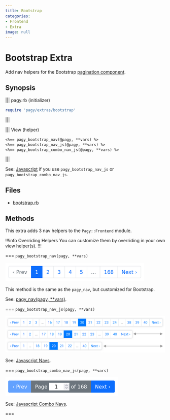 ```yaml
---
title: Bootstrap
categories:
- Frontend
- Extra
image: null
---
```


# Bootstrap Extra

Add nav helpers for the Bootstrap [pagination component](https://getbootstrap.com/docs/4.1/components/pagination).

## Synopsis

||| pagy.rb (initializer)
```ruby
require 'pagy/extras/bootstrap'
```
|||

||| View (helper)
```erb
<%== pagy_bootstrap_nav(@pagy, **vars) %>
<%== pagy_bootstrap_nav_js(@pagy, **vars) %>
<%== pagy_bootstrap_combo_nav_js(@pagy, **vars) %>
```
|||

See: [Javascript](/docs/api/javascript.md) if you use `pagy_bootstrap_nav_js` or `pagy_bootstrap_combo_nav_js`.

## Files

- [bootstrap.rb](https://github.com/ddnexus/pagy/blob/master/lib/pagy/extras/bootstrap.rb)

## Methods

This extra adds 3 nav helpers to the `Pagy::Frontend` module. 

!!!info Overriding Helpers
You can customize them by overriding in your own view helper(s).
!!!

=== `pagy_bootstrap_nav(pagy, **vars)`

![pagy_bootstrap_nav](/docs/assets/images/bootstrap_nav.png)

This method is the same as the `pagy_nav`, but customized for Bootstrap.

See: [pagy_nav(pagy, **vars)](/docs/api/frontend.md#pagy-nav-pagy-vars).

=== `pagy_bootstrap_nav_js(pagy, **vars)`

![bootstrap_nav_js: Responsive nav.](/docs/assets/images/bootstrap_nav_js.png)

See: [Javascript Navs](/docs/api/javascript/navs.md).

=== `pagy_bootstrap_combo_nav_js(pagy, **vars)`

![bootstrap_combo_nav_js](/docs/assets/images/bootstrap_combo_nav_js.png)

See: [Javascript Combo Navs](/docs/api/javascript/combo-navs.md).

===
